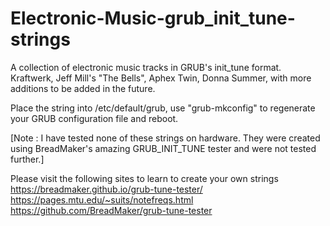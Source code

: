 # Electronic-Music-grub_init_tune-strings
A collection of electronic music tracks in GRUB's init_tune format. Kraftwerk, Jeff Mill's "The Bells", Aphex Twin, Donna Summer, with more additions to be added in the future.

Place the string into /etc/default/grub, use "grub-mkconfig" to regenerate your GRUB configuration file and reboot.

[Note : I have tested none of these strings on hardware. They were created using BreadMaker's amazing GRUB_INIT_TUNE tester and were not tested further.]

Please visit the following sites to learn to create your own strings
https://breadmaker.github.io/grub-tune-tester/
https://pages.mtu.edu/~suits/notefreqs.html
https://github.com/BreadMaker/grub-tune-tester
